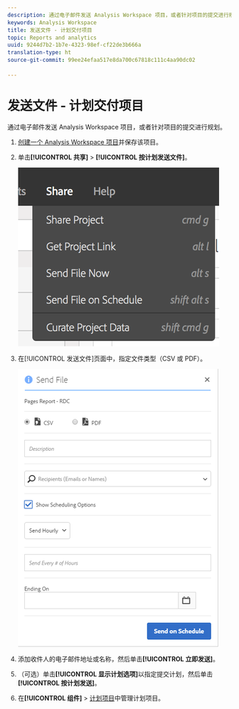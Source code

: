 ```yaml
---
description: 通过电子邮件发送 Analysis Workspace 项目，或者针对项目的提交进行规划。
keywords: Analysis Workspace
title: 发送文件 - 计划交付项目
topic: Reports and analytics
uuid: 9244d7b2-1b7e-4323-98ef-cf22de3b666a
translation-type: ht
source-git-commit: 99ee24efaa517e8da700c67818c111c4aa90dc02

---
```



# 发送文件 - 计划交付项目

通过电子邮件发送 Analysis Workspace 项目，或者针对项目的提交进行规划。

1. [创建一个 Analysis Workspace 项目](https://marketing.adobe.com/resources/help/zh_CN/analytics/analysis-workspace/t_freeform_project.html)并保存该项目。
1. 单击&#x200B;**[!UICONTROL 共享]** > **[!UICONTROL 按计划发送文件]**。

   ![步骤结果](assets/send-file.png)

1. 在[!UICONTROL 发送文件]页面中，指定文件类型（CSV 或 PDF）。

   ![步骤结果](assets/send-file-pop-up.png)

1. 添加收件人的电子邮件地址或名称，然后单击&#x200B;**[!UICONTROL 立即发送]**。
1. （可选）单击&#x200B;**[!UICONTROL 显示计划选项]**&#x200B;以指定提交计划，然后单击&#x200B;**[!UICONTROL 按计划发送]**。
1. 在&#x200B;**[!UICONTROL 组件]** > [计划项目](/help/analyze/analysis-workspace/curate-share/schedule-projects.md)中管理计划项目。
